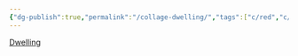 ```yaml
---
{"dg-publish":true,"permalink":"/collage-dwelling/","tags":["c/red","c/building","c/tower","c/flat-background"],"created":"2024-01-02T07:41:46.087-05:00","updated":"2024-01-02T07:42:26.244-05:00"}
---
```



[Dwelling](https://www.instagram.com/p/B41MFa4BB1W/)
